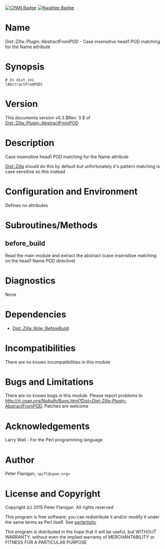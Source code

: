 <div>
    <a href="http://badge.fury.io/pl/Dist-Zilla-Plugin-AbstractFromPOD"><img src="https://badge.fury.io/pl/Dist-Zilla-Plugin-AbstractFromPOD.svg" alt="CPAN Badge"></a>
    <a href="http://cpants.cpanauthors.org/dist/Dist-Zilla-Plugin-AbstractFromPOD"><img src="http://cpants.cpanauthors.org/dist/Dist-Zilla-Plugin-AbstractFromPOD.png" alt="Kwalitee Badge"></a>
</div>

# Name

Dist::Zilla::Plugin::AbstractFromPOD - Case insensitive head1 POD matching for the Name attribute

# Synopsis

    # In dist.ini
    [AbstractFromPOD]

# Version

This documents version v0.3.$Rev: 3 $ of [Dist::Zilla::Plugin::AbstractFromPOD](https://metacpan.org/pod/Dist::Zilla::Plugin::AbstractFromPOD)

# Description

Case insensitive head1 POD matching for the Name attribute

[Dist::Zilla](https://metacpan.org/pod/Dist::Zilla) should do this by default but unfortunately it's pattern
matching is case sensitive so this instead

# Configuration and Environment

Defines no attributes

# Subroutines/Methods

## before\_build

Read the main module and extract the abstract (case insensitive matching on
the head1 Name POD directive)

# Diagnostics

None

# Dependencies

- [Dist::Zilla::Role::BeforeBuild](https://metacpan.org/pod/Dist::Zilla::Role::BeforeBuild)

# Incompatibilities

There are no known incompatibilities in this module

# Bugs and Limitations

There are no known bugs in this module. Please report problems to
http://rt.cpan.org/NoAuth/Bugs.html?Dist=Dist-Zilla-Plugin-AbstractFromPOD.
Patches are welcome

# Acknowledgements

Larry Wall - For the Perl programming language

# Author

Peter Flanigan, `<pjfl@cpan.org>`

# License and Copyright

Copyright (c) 2015 Peter Flanigan. All rights reserved

This program is free software; you can redistribute it and/or modify it
under the same terms as Perl itself. See [perlartistic](https://metacpan.org/pod/perlartistic)

This program is distributed in the hope that it will be useful,
but WITHOUT WARRANTY; without even the implied warranty of
MERCHANTABILITY or FITNESS FOR A PARTICULAR PURPOSE
